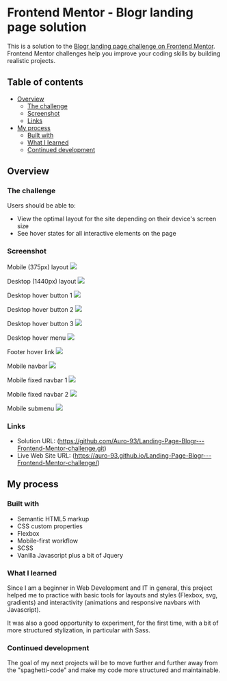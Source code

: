 # Frontend Mentor - Blogr landing page solution

This is a solution to the [Blogr landing page challenge on Frontend Mentor](https://www.frontendmentor.io/challenges/blogr-landing-page-EX2RLAApP). Frontend Mentor challenges help you improve your coding skills by building realistic projects. 

## Table of contents

- [Overview](#overview)
  - [The challenge](#the-challenge)
  - [Screenshot](#screenshot)
  - [Links](#links)
- [My process](#my-process)
  - [Built with](#built-with)
  - [What I learned](#what-i-learned)
  - [Continued development](#continued-development)


## Overview

### The challenge

Users should be able to:

- View the optimal layout for the site depending on their device's screen size
- See hover states for all interactive elements on the page

### Screenshot

Mobile (375px) layout
![](my-project-screenshots/375px.png)

Desktop (1440px) layout
![](my-project-screenshots/1440px.png)
  
Desktop hover button 1
![](my-project-screenshots/desktop-hover-button-1.png)

Desktop hover button 2
![](my-project-screenshots/desktop-hover-button-2.png)
  
Desktop hover button 3
![](my-project-screenshots/desktop-hover-button-3.png)
  
Desktop hover menu
![](my-project-screenshots/desktop-hover-menu.png)
  
Footer hover link
![](my-project-screenshots/footer-hover-link.png)
  
Mobile navbar
![](my-project-screenshots/mobile-navbar.png)
  
Mobile fixed navbar 1
![](my-project-screenshots/mobile-fixed-navbar-1.png)
  
Mobile fixed navbar 2
![](my-project-screenshots/mobile-fixed-navbar-2.png)
  
Mobile submenu
![](my-project-screenshots/mobile-submenu.png)



### Links

- Solution URL: (https://github.com/Auro-93/Landing-Page-Blogr---Frontend-Mentor-challenge.git)
- Live Web Site URL: (https://auro-93.github.io/Landing-Page-Blogr---Frontend-Mentor-challenge/)


## My process

### Built with

- Semantic HTML5 markup
- CSS custom properties
- Flexbox
- Mobile-first workflow
- SCSS
- Vanilla Javascript plus a bit of Jquery


### What I learned

Since I am a beginner in Web Development and IT in general, this project helped me to practice with basic tools for layouts and styles (Flexbox, svg, gradients) and interactivity (animations and responsive navbars with Javascript).

It was also a good opportunity to experiment, for the first time, with a bit of more structured stylization, in particular with Sass.

### Continued development

The goal of my next projects will be to move further and further away from the "spaghetti-code" and make my code more structured and maintainable.

